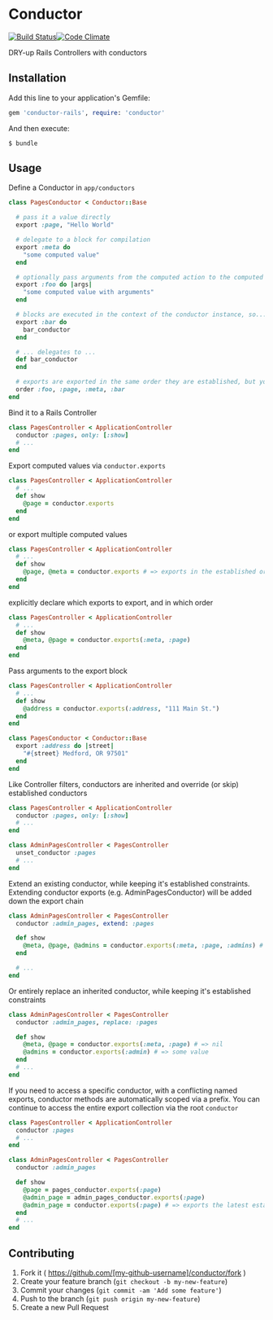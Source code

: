 # Conductor
[![Build Status](https://travis-ci.org/acuppy/conductor.svg?branch=master)](https://travis-ci.org/acuppy/conductor)[![Code Climate](https://codeclimate.com/github/acuppy/conductor/badges/gpa.svg)](https://codeclimate.com/github/acuppy/conductor)

DRY-up Rails Controllers with conductors

## Installation

Add this line to your application's Gemfile:

```ruby
gem 'conductor-rails', require: 'conductor'
```

And then execute:

    $ bundle

## Usage

Define a Conductor in `app/conductors`

```ruby
class PagesConductor < Conductor::Base

  # pass it a value directly
  export :page, "Hello World"

  # delegate to a block for compilation
  export :meta do
    "some computed value"
  end

  # optionally pass arguments from the computed action to the computed value
  export :foo do |args|
    "some computed value with arguments"
  end

  # blocks are executed in the context of the conductor instance, so...
  export :bar do
    bar_conductor
  end

  # ... delegates to ...
  def bar_conductor
  end

  # exports are exported in the same order they are established, but you can override that order...
  order :foo, :page, :meta, :bar
end
```

Bind it to a Rails Controller

```ruby
class PagesController < ApplicationController
  conductor :pages, only: [:show]
  # ...
end
```

Export computed values via `conductor.exports`
```ruby
class PagesController < ApplicationController
  # ...
  def show
    @page = conductor.exports
  end
end
```
or export multiple computed values

```ruby
class PagesController < ApplicationController
  # ...
  def show
    @page, @meta = conductor.exports # => exports in the established order
  end
end
```
explicitly declare which exports to export, and in which order
```ruby
class PagesController < ApplicationController
  # ...
  def show
    @meta, @page = conductor.exports(:meta, :page)
  end
end
```
Pass arguments to the export block
```ruby
class PagesController < ApplicationController
  # ...
  def show
    @address = conductor.exports(:address, "111 Main St.")
  end
end

class PagesConductor < Conductor::Base
  export :address do |street|
    "#{street} Medford, OR 97501"
  end
end
```

Like Controller filters, conductors are inherited and override (or skip) established conductors

```ruby
class PagesController < ApplicationController
  conductor :pages, only: [:show]
  # ...
end

class AdminPagesController < PagesController
  unset_conductor :pages
  # ...
end
```

Extend an existing conductor, while keeping it's established constraints.  Extending conductor exports (e.g. AdminPagesConductor) will be added down the export chain
```ruby
class AdminPagesController < PagesController
  conductor :admin_pages, extend: :pages

  def show
    @meta, @page, @admins = conductor.exports(:meta, :page, :admins) # => all values available
  end

  # ...
end
```

Or entirely replace an inherited conductor, while keeping it's established constraints
```ruby
class AdminPagesController < PagesController
  conductor :admin_pages, replace: :pages

  def show
    @meta, @page = conductor.exports(:meta, :page) # => nil
    @admins = conductor.exports(:admin) # => some value
  end
  # ...
end
```

If you need to access a specific conductor, with a conflicting named exports, conductor methods are automatically scoped via a prefix.  You can continue to access the entire export collection via the root `conductor`
```ruby
class PagesController < ApplicationController
  conductor :pages
  # ...
end

class AdminPagesController < PagesController
  conductor :admin_pages

  def show
    @page = pages_conductor.exports(:page)
    @admin_page = admin_pages_conductor.exports(:page)
    @admin_page = conductor.exports(:page) # => exports the latest established export (AdminPages)
  end
  # ...
end
```

## Contributing

1. Fork it ( https://github.com/[my-github-username]/conductor/fork )
2. Create your feature branch (`git checkout -b my-new-feature`)
3. Commit your changes (`git commit -am 'Add some feature'`)
4. Push to the branch (`git push origin my-new-feature`)
5. Create a new Pull Request
